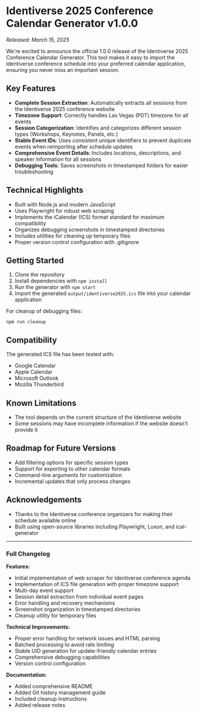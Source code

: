 # Identiverse 2025 Conference Calendar Generator v1.0.0

*Released: March 15, 2025*

We're excited to announce the official 1.0.0 release of the Identiverse 2025 Conference Calendar Generator. This tool makes it easy to import the Identiverse conference schedule into your preferred calendar application, ensuring you never miss an important session.

## Key Features

- **Complete Session Extraction**: Automatically extracts all sessions from the Identiverse 2025 conference website
- **Timezone Support**: Correctly handles Las Vegas (PDT) timezone for all events
- **Session Categorization**: Identifies and categorizes different session types (Workshops, Keynotes, Panels, etc.)
- **Stable Event IDs**: Uses consistent unique identifiers to prevent duplicate events when reimporting after schedule updates
- **Comprehensive Event Details**: Includes locations, descriptions, and speaker information for all sessions
- **Debugging Tools**: Saves screenshots in timestamped folders for easier troubleshooting

## Technical Highlights

- Built with Node.js and modern JavaScript
- Uses Playwright for robust web scraping
- Implements the iCalendar (ICS) format standard for maximum compatibility
- Organizes debugging screenshots in timestamped directories
- Includes utilities for cleaning up temporary files
- Proper version control configuration with .gitignore

## Getting Started

1. Clone the repository
2. Install dependencies with `npm install`
3. Run the generator with `npm start`
4. Import the generated `output/identiverse2025.ics` file into your calendar application

For cleanup of debugging files:
```
npm run cleanup
```

## Compatibility

The generated ICS file has been tested with:
- Google Calendar
- Apple Calendar
- Microsoft Outlook
- Mozilla Thunderbird

## Known Limitations

- The tool depends on the current structure of the Identiverse website
- Some sessions may have incomplete information if the website doesn't provide it

## Roadmap for Future Versions

- Add filtering options for specific session types
- Support for exporting to other calendar formats
- Command-line arguments for customization
- Incremental updates that only process changes

## Acknowledgements

- Thanks to the Identiverse conference organizers for making their schedule available online
- Built using open-source libraries including Playwright, Luxon, and ical-generator

---

### Full Changelog

**Features:**
- Initial implementation of web scraper for Identiverse conference agenda
- Implementation of ICS file generation with proper timezone support
- Multi-day event support
- Session detail extraction from individual event pages
- Error handling and recovery mechanisms
- Screenshot organization in timestamped directories
- Cleanup utility for temporary files

**Technical Improvements:**
- Proper error handling for network issues and HTML parsing
- Batched processing to avoid rate limiting
- Stable UID generation for update-friendly calendar entries
- Comprehensive debugging capabilities
- Version control configuration

**Documentation:**
- Added comprehensive README
- Added Git history management guide
- Included cleanup instructions
- Added release notes
